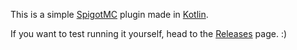 This is a simple [SpigotMC](https://www.spigotmc.org) plugin made in [Kotlin](https://www.github.com/JetBrains/Kotlin). 

If you want to test running it yourself, head to the [Releases](https://github.com/Trophonix/KotlinTest/releases) page. :)
